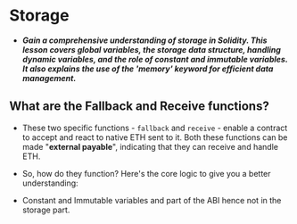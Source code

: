 # Storage
- ***Gain a comprehensive understanding of storage in Solidity. This lesson covers global variables, the storage data structure, handling dynamic variables, and the role of constant and immutable variables. It also explains the use of the 'memory' keyword for efficient data management.***

## What are the Fallback and Receive functions?
- These two specific functions - `fallback` and `receive` - enable a contract to accept and react to native ETH sent to it. Both these functions can be made "**external payable**", indicating that they can receive and handle ETH.
- So, how do they function? Here's the core logic to give you a better understanding:

- Constant and Immutable variables and part of the ABI hence not in the storage part.
